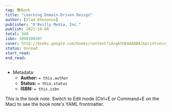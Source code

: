 ```yaml
---
tag: 📚Book
title: "Learning Domain-Driven Design"
author: [Vlad Khononov]
publisher: "O'Reilly Media, Inc."
publish: 2021-10-08
total: 340
isbn: 1098100107
cover: http://books.google.com/books/content?id=qAtHEAAAQBAJ&printsec=frontcover&img=1&zoom=1&edge=curl&source=gbs_api
status: Unread
start_read:
end_read:
---
```


- Metadata:
	- **Author:** `= this.author`
	- **Status:** `= this.status`
	- **ISBN:** `= this.isbn`

This is the book note. Switch to Edit mode (Ctrl+E or Command+E on the Mac) to see the book note's YAML frontmatter.
